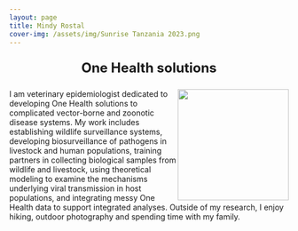 ```yaml
---
layout: page
title: Mindy Rostal
cover-img: /assets/img/Sunrise Tanzania 2023.png
---
```


<p style="text-align: center; font-size: 24px; font-weight: bold;">One Health solutions</p> 

<img src="/assets/img/M_Rostal_headshot_2023.png" align="right" width="200px"/>

I am veterinary epidemiologist dedicated to developing One Health solutions to complicated vector-borne and zoonotic disease systems. My work includes establishing wildlife surveillance systems, developing biosurveillance of pathogens in livestock and human populations, training partners in collecting biological samples from wildlife and livestock, using theoretical modeling to examine the mechanisms underlying viral transmission in host populations, and integrating messy One Health data to support integrated analyses. Outside of my research, I enjoy hiking, outdoor photography and spending time with my family.

